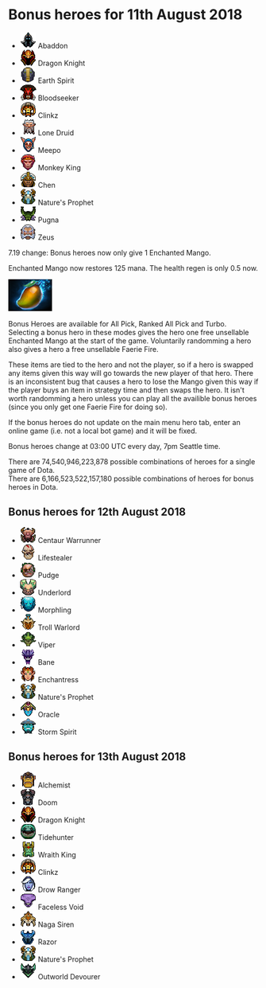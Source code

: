 # Bonus heroes for 11th August 2018

[//]: # (List bonus heroes here, use /images/miniheroes/heroname for picture)

- ![2](/images/miniheroes/abaddon.png) Abaddon
- ![4](/images/miniheroes/dragon_knight.png) Dragon Knight
- ![1](/images/miniheroes/earth_spirit.png) Earth Spirit
- ![5](/images/miniheroes/bloodseeker.png) Bloodseeker
- ![6](/images/miniheroes/clinkz.png) Clinkz
- ![7](/images/miniheroes/lone_druid.png) Lone Druid
- ![8](/images/miniheroes/meepo.png) Meepo
- ![9](/images/miniheroes/monkey_king.png) Monkey King
- ![10](/images/miniheroes/chen.png) Chen
- ![11](/images/miniheroes/furion.png) Nature's Prophet
- ![3](/images/miniheroes/pugna.png) Pugna
- ![12](/images/miniheroes/zuus.png) Zeus

7.19 change: Bonus heroes now only give 1 Enchanted Mango.

Enchanted Mango now restores 125 mana. The health regen is only 0.5 now.

![Enchanted Mango image](/images/miniheroes/enchanted_mango.png)

Bonus Heroes are available for All Pick, Ranked All Pick and Turbo. Selecting a bonus hero in these modes gives the hero one free unsellable Enchanted Mango at the start of the game. Voluntarily randomming a hero also gives a hero a free unsellable Faerie Fire.

These items are tied to the hero and not the player, so if a hero is swapped any items given this way will go towards the new player of that hero. There is an inconsistent bug that causes a hero to lose the Mango given this way if the player buys an item in strategy time and then swaps the hero. It isn't worth randomming a hero unless you can play all the availible bonus heroes (since you only get one Faerie Fire for doing so).

If the bonus heroes do not update on the main menu hero tab, enter an online game (i.e. not a local bot game) and it will be fixed.

Bonus heroes change at 03:00 UTC every day, 7pm Seattle time.

There are 74,540,946,223,878 possible combinations of heroes for a single game of Dota.  
There are 6,166,523,522,157,180 possible combinations of heroes for bonus heroes in Dota.

## Bonus heroes for 12th August 2018

- ![1](/images/miniheroes/centaur.png) Centaur Warrunner
- ![3](/images/miniheroes/life_stealer.png) Lifestealer
- ![1](/images/miniheroes/pudge.png) Pudge
- ![4](/images/miniheroes/abyssal_underlord.png) Underlord
- ![5](/images/miniheroes/morphling.png) Morphling
- ![8](/images/miniheroes/troll_warlord.png) Troll Warlord
- ![11](/images/miniheroes/viper.png) Viper
- ![2](/images/miniheroes/bane.png) Bane
- ![9](/images/miniheroes/enchantress.png) Enchantress
- ![7](/images/miniheroes/furion.png) Nature's Prophet
- ![10](/images/miniheroes/oracle.png) Oracle
- ![11](/images/miniheroes/storm_spirit.png) Storm Spirit

## Bonus heroes for 13th August 2018

- ![1](/images/miniheroes/alchemist.png) Alchemist
- ![7](/images/miniheroes/doom_bringer.png) Doom
- ![3](/images/miniheroes/dragon_knight.png) Dragon Knight
- ![1](/images/miniheroes/tidehunter.png) Tidehunter
- ![4](/images/miniheroes/skeleton_king.png) Wraith King
- ![5](/images/miniheroes/clinkz.png) Clinkz
- ![6](/images/miniheroes/drow_ranger.png) Drow Ranger
- ![8](/images/miniheroes/faceless_void.png) Faceless Void
- ![9](/images/miniheroes/naga_siren.png) Naga Siren
- ![10](/images/miniheroes/razor.png) Razor
- ![11](/images/miniheroes/furion.png) Nature's Prophet
- ![12](/images/miniheroes/obsidian_destroyer.png) Outworld Devourer
